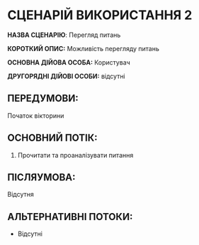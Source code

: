 # СЦЕНАРІЙ ВИКОРИСТАННЯ 2

**НАЗВА СЦЕНАРІЮ**: Перегляд питань

**КОРОТКИЙ ОПИС:** Можливість перегляду питань

**ОСНОВНА ДІЙОВА ОСОБА:** Користувач

**ДРУГОРЯДНІ ДІЙОВІ ОСОБИ:** відсутні

## ПЕРЕДУМОВИ:

Початок вікторини

## ОСНОВНИЙ ПОТІК:
1.	Прочитати та проаналізувати питання

## ПІСЛЯУМОВА:

Відсутня

## АЛЬТЕРНАТИВНІ ПОТОКИ:

* Відсутні
